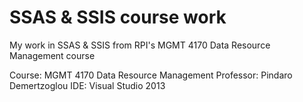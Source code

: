 # SSAS & SSIS course work

My work in SSAS & SSIS from RPI's MGMT 4170 Data Resource Management course

Course: MGMT 4170 Data Resource Management
Professor: Pindaro Demertzoglou
IDE: Visual Studio 2013
